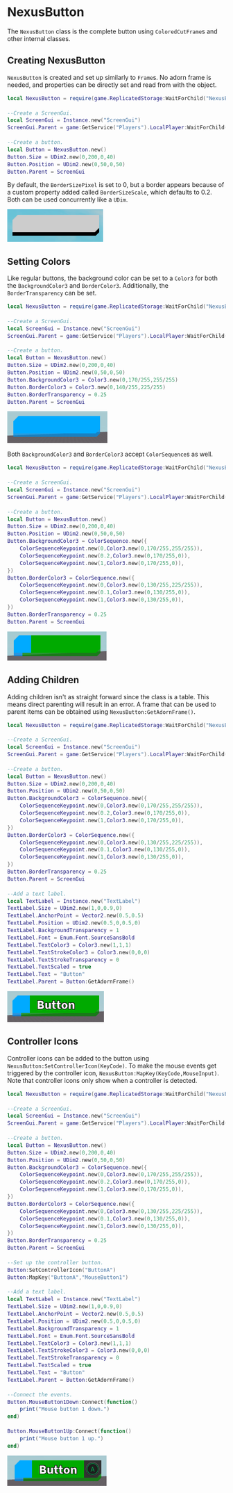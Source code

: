 # NexusButton
The `NexusButton` class is the complete button using
`ColoredCutFrame`s and other internal classes.

## Creating NexusButton
`NexusButton` is created and set up similarly to `Frame`s.
No adorn frame is needed, and properties can be directly
set and read from with the object.
```lua
local NexusButton = require(game.ReplicatedStorage:WaitForChild("NexusButton"))

--Create a ScreenGui.
local ScreenGui = Instance.new("ScreenGui")
ScreenGui.Parent = game:GetService("Players").LocalPlayer:WaitForChild("PlayerGui")

--Create a button.
local Button = NexusButton.new()
Button.Size = UDim2.new(0,200,0,40)
Button.Position = UDim2.new(0,50,0,50)
Button.Parent = ScreenGui
```

By default, the `BorderSizePixel` is set to 0,
but a border appears because of a custom property
added called `BorderSizeScale`, which defaults to 0.2.
Both can be used concurrently like a `UDim`.

![Base Button](images/nexusbutton/base-button.png)

## Setting Colors
Like regular buttons, the background color can be set
to a `Color3` for both the `BackgroundColor3` and
`BorderColor3`. Additionally, the `BorderTransparency`
can be set.
```lua
local NexusButton = require(game.ReplicatedStorage:WaitForChild("NexusButton"))

--Create a ScreenGui.
local ScreenGui = Instance.new("ScreenGui")
ScreenGui.Parent = game:GetService("Players").LocalPlayer:WaitForChild("PlayerGui")

--Create a button.
local Button = NexusButton.new()
Button.Size = UDim2.new(0,200,0,40)
Button.Position = UDim2.new(0,50,0,50)
Button.BackgroundColor3 = Color3.new(0,170/255,255/255)
Button.BorderColor3 = Color3.new(0,140/255,225/255)
Button.BorderTransparency = 0.25
Button.Parent = ScreenGui
```

![Base Button](images/nexusbutton/single-colored-button.png)

Both `BackgroundColor3` and `BorderColor3` accept `ColorSequence`s
as well.
```lua
local NexusButton = require(game.ReplicatedStorage:WaitForChild("NexusButton"))

--Create a ScreenGui.
local ScreenGui = Instance.new("ScreenGui")
ScreenGui.Parent = game:GetService("Players").LocalPlayer:WaitForChild("PlayerGui")

--Create a button.
local Button = NexusButton.new()
Button.Size = UDim2.new(0,200,0,40)
Button.Position = UDim2.new(0,50,0,50)
Button.BackgroundColor3 = ColorSequence.new({
    ColorSequenceKeypoint.new(0,Color3.new(0,170/255,255/255)),
    ColorSequenceKeypoint.new(0.2,Color3.new(0,170/255,0)),
    ColorSequenceKeypoint.new(1,Color3.new(0,170/255,0)),
})
Button.BorderColor3 = ColorSequence.new({
    ColorSequenceKeypoint.new(0,Color3.new(0,130/255,225/255)),
    ColorSequenceKeypoint.new(0.1,Color3.new(0,130/255,0)),
    ColorSequenceKeypoint.new(1,Color3.new(0,130/255,0)),
})
Button.BorderTransparency = 0.25
Button.Parent = ScreenGui
```

![Base Button](images/nexusbutton/multi-colored-button.png)

## Adding Children
Adding children isn't as straight forward since the class
is a table. This means direct parenting will result in an error.
A frame that can be used to parent items can be obtained using
`NexusButton:GetAdornFrame()`.
```lua
local NexusButton = require(game.ReplicatedStorage:WaitForChild("NexusButton"))

--Create a ScreenGui.
local ScreenGui = Instance.new("ScreenGui")
ScreenGui.Parent = game:GetService("Players").LocalPlayer:WaitForChild("PlayerGui")

--Create a button.
local Button = NexusButton.new()
Button.Size = UDim2.new(0,200,0,40)
Button.Position = UDim2.new(0,50,0,50)
Button.BackgroundColor3 = ColorSequence.new({
    ColorSequenceKeypoint.new(0,Color3.new(0,170/255,255/255)),
    ColorSequenceKeypoint.new(0.2,Color3.new(0,170/255,0)),
    ColorSequenceKeypoint.new(1,Color3.new(0,170/255,0)),
})
Button.BorderColor3 = ColorSequence.new({
    ColorSequenceKeypoint.new(0,Color3.new(0,130/255,225/255)),
    ColorSequenceKeypoint.new(0.1,Color3.new(0,130/255,0)),
    ColorSequenceKeypoint.new(1,Color3.new(0,130/255,0)),
})
Button.BorderTransparency = 0.25
Button.Parent = ScreenGui

--Add a text label.
local TextLabel = Instance.new("TextLabel")
TextLabel.Size = UDim2.new(1,0,0.9,0)
TextLabel.AnchorPoint = Vector2.new(0.5,0.5)
TextLabel.Position = UDim2.new(0.5,0,0.5,0)
TextLabel.BackgroundTransparency = 1
TextLabel.Font = Enum.Font.SourceSansBold
TextLabel.TextColor3 = Color3.new(1,1,1)
TextLabel.TextStrokeColor3 = Color3.new(0,0,0)
TextLabel.TextStrokeTransparency = 0
TextLabel.TextScaled = true
TextLabel.Text = "Button"
TextLabel.Parent = Button:GetAdornFrame()
```

![Base Button](images/nexusbutton/multi-colored-button-with-text.png)

## Controller Icons
Controller icons can be added to the button using
`NexusButton:SetControllerIcon(KeyCode)`. To make
the mouse events get triggered by the controller icon,
`NexusButton:MapKey(KeyCode,MouseInput)`. Note that
controller icons only show when a controller is detected.
```lua
local NexusButton = require(game.ReplicatedStorage:WaitForChild("NexusButton"))

--Create a ScreenGui.
local ScreenGui = Instance.new("ScreenGui")
ScreenGui.Parent = game:GetService("Players").LocalPlayer:WaitForChild("PlayerGui")

--Create a button.
local Button = NexusButton.new()
Button.Size = UDim2.new(0,200,0,40)
Button.Position = UDim2.new(0,50,0,50)
Button.BackgroundColor3 = ColorSequence.new({
    ColorSequenceKeypoint.new(0,Color3.new(0,170/255,255/255)),
    ColorSequenceKeypoint.new(0.2,Color3.new(0,170/255,0)),
    ColorSequenceKeypoint.new(1,Color3.new(0,170/255,0)),
})
Button.BorderColor3 = ColorSequence.new({
    ColorSequenceKeypoint.new(0,Color3.new(0,130/255,225/255)),
    ColorSequenceKeypoint.new(0.1,Color3.new(0,130/255,0)),
    ColorSequenceKeypoint.new(1,Color3.new(0,130/255,0)),
})
Button.BorderTransparency = 0.25
Button.Parent = ScreenGui

--Set up the controller button.
Button:SetControllerIcon("ButtonA")
Button:MapKey("ButtonA","MouseButton1")

--Add a text label.
local TextLabel = Instance.new("TextLabel")
TextLabel.Size = UDim2.new(1,0,0.9,0)
TextLabel.AnchorPoint = Vector2.new(0.5,0.5)
TextLabel.Position = UDim2.new(0.5,0,0.5,0)
TextLabel.BackgroundTransparency = 1
TextLabel.Font = Enum.Font.SourceSansBold
TextLabel.TextColor3 = Color3.new(1,1,1)
TextLabel.TextStrokeColor3 = Color3.new(0,0,0)
TextLabel.TextStrokeTransparency = 0
TextLabel.TextScaled = true
TextLabel.Text = "Button"
TextLabel.Parent = Button:GetAdornFrame()

--Connect the events.
Button.MouseButton1Down:Connect(function()
    print("Mouse button 1 down.")
end)

Button.MouseButton1Up:Connect(function()
    print("Mouse button 1 up.")
end)
```

![Base Button](images/nexusbutton/multi-colored-button-with-controller.png)